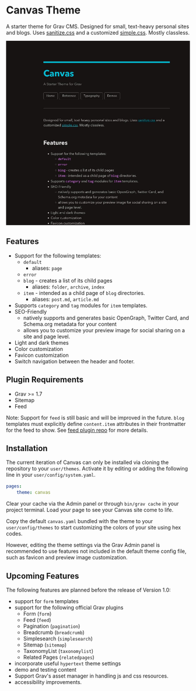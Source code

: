 # Canvas Theme

A starter theme for Grav CMS. Designed for small, text-heavy personal sites and blogs. Uses [sanitize.css](https://csstools.github.io/sanitize.css/) and a customized [simple.css](https://simplecss.org/). Mostly classless.

![Canvas Screenshot](screenshot.jpg)

## Features

- Support for the following templates:
	+ `default`
		* aliases: `page`
	+ `error`
	+ `blog` - creates a list of its child pages
		* aliases: `folder`, `archive`, `index`
	+ `item` - intended as a child page of `blog` directories.
		* aliases: `post.md`, `article.md`
- Supports `category` and `tag` modules for `item` templates.
- SEO-Friendly
	+ natively supports and generates basic OpenGraph, Twitter Card, and Schema.org metadata for your content
	+ allows you to customize your preview image for social sharing on a site and page level.
- Light and dark themes
- Color customization
- Favicon customization
- Switch navigation between the header and footer.

## Plugin Requirements

- Grav >= 1.7
- Sitemap
- Feed

Note: Support for `feed` is still basic and will be improved in the future. `blog` templates must explicitly define `content.item` attributes in their frontmatter for the feed to show. See [feed plugin repo](https://github.com/getgrav/grav-plugin-feed) for more details.

## Installation

The current iteration of Canvas can only be installed via cloning the repository to your `user/themes`. Activate it by editing or adding the following line in your `user/config/system.yaml`.

```yaml
pages:
    theme: canvas
```

Clear your cache via the Admin panel or through `bin/grav cache` in your project terminal. Load your page to see your Canvas site come to life.

Copy the default `canvas.yaml` bundled with the theme to your `user/config/themes` to start customizing the colors of your site using hex codes.

However, editing the theme settings via the Grav Admin panel is recommended to use features not included in the default theme config file, such as favicon and preview image customization.

## Upcoming Features

The following features are planned before the release of Version 1.0:

- support for `form` templates
- support for the following official Grav plugins
    * Form (`form`)
    * Feed (`feed`)
    * Pagination (`pagination`)
    * Breadcrumb (`breadcrumb`)
    * Simplesearch (`simplesearch`)
    * Sitemap (`sitemap`)
    * TaxonomyList (`taxonomylist`)
    * Related Pages (`relatedpages`) 
- incorporate useful `hypertext` theme settings
- demo and testing content
- Support Grav's asset manager in handling js and css resources.
- accessibility improvements.